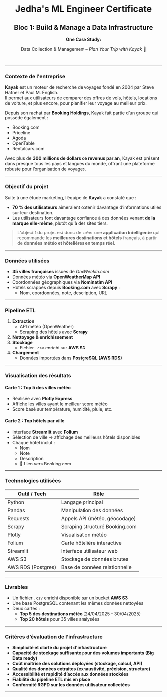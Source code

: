 <h1 align="center">Jedha's ML Engineer Certificate</h1>
<h2 align="center">Bloc 1: Build & Manage a Data Infrastructure</h2>

<p align="center"><strong>One Case Study:</strong></p>
<p align="center">Data Collection & Management – <em>Plan Your Trip with Kayak</em> 🧳</p>
<br>

---

### Contexte de l'entreprise

**Kayak** est un moteur de recherche de voyages fondé en 2004 par Steve Hafner et Paul M. English.  
Il permet aux utilisateurs de comparer des offres de vols, hôtels, locations de voiture, et plus encore, pour planifier leur voyage au meilleur prix.

Depuis son rachat par **Booking Holdings**, Kayak fait partie d’un groupe qui possède également :
- Booking.com  
- Priceline  
- Agoda  
- OpenTable  
- Rentalcars.com

Avec plus de **300 millions de dollars de revenus par an**, Kayak est présent dans presque tous les pays et langues du monde, offrant une plateforme robuste pour l’organisation de voyages.

---

### Objectif du projet

Suite à une étude marketing, l’équipe de **Kayak** a constaté que :

- **70 % des utilisateurs** aimeraient obtenir davantage d’informations utiles sur leur destination.
- Les utilisateurs font davantage confiance à des données venant **de la marque elle-même**, plutôt qu'à des sites tiers.

> L’objectif du projet est donc de créer une **application intelligente** qui recommande les **meilleures destinations et hôtels** français, à partir de **données météo et hôtelières en temps réel.**

---

### Données utilisées

- **35 villes françaises** issues de _OneWeekIn.com_  
- Données météo via **OpenWeatherMap API**  
- Coordonnées géographiques via **Nominatim API**  
- Hôtels scrappés depuis **Booking.com** avec **Scrapy** :
  - Nom, coordonnées, note, description, URL

---

### Pipeline ETL

1. **Extraction**
   - API météo (OpenWeather)
   - Scraping des hôtels avec **Scrapy**
2. **Nettoyage & enrichissement**
3. **Stockage**
   - Fichier `.csv` enrichi sur **AWS S3**
4. **Chargement**
   - Données importées dans **PostgreSQL (AWS RDS)**

---

### Visualisation des résultats

#### Carte 1 : Top 5 des villes météo

- Réalisée avec **Plotly Express**
- Affiche les villes ayant le meilleur score météo
- Score basé sur température, humidité, pluie, etc.

#### Carte 2 : Top hôtels par ville

- Interface **Streamlit** avec **Folium**
- Sélection de ville → affichage des meilleurs hôtels disponibles
- Chaque hôtel inclut :
  - Nom
  - Note
  - Description
  - 🔗 Lien vers Booking.com

---

### Technologies utilisées

| Outil / Tech       | Rôle                              |
|--------------------|-----------------------------------|
| Python             | Langage principal                 |
| Pandas             | Manipulation des données          |
| Requests           | Appels API (météo, géocodage)     |
| Scrapy             | Scraping structuré Booking.com    |
| Plotly             | Visualisation météo               |
| Folium             | Carte hôtelière interactive       |
| Streamlit          | Interface utilisateur web         |
| AWS S3             | Stockage de données brutes        |
| AWS RDS (Postgres) | Base de données relationnelle     |

---

### Livrables

- Un fichier `.csv` enrichi disponible sur un bucket **AWS S3**
- Une base PostgreSQL contenant les mêmes données nettoyées
- Deux cartes :
  - **Top 5 des destinations météo** (24/04/2025 - 30/04/2025)
  - **Top 20 hôtels** pour 35 villes analysées

---

### Critères d’évaluation de l’infrastructure

- **Simplicité et clarté du projet d'infrastructure**
- **Capacité de stockage suffisante pour des volumes importants (Big Data ready)**
- **Coût maîtrisé des solutions déployées (stockage, calcul, API)**
- **Qualité des données extraites (exhaustivité, précision, structure)**
- **Accessibilité et rapidité d’accès aux données stockées**
- **Fiabilité du pipeline ETL mis en place**
- **Conformité RGPD sur les données utilisateur collectées**

---
